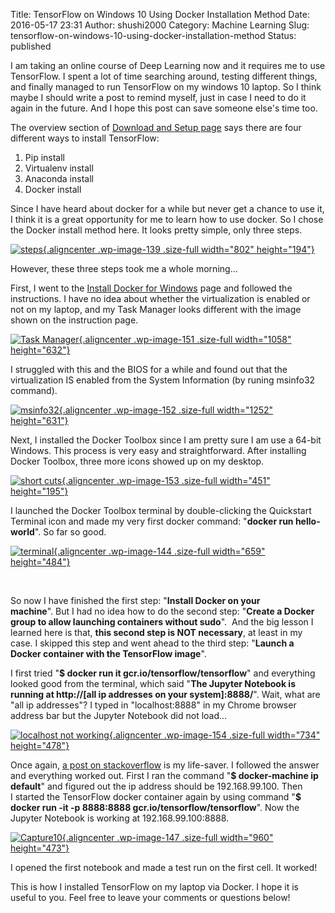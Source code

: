 Title: TensorFlow on Windows 10 Using Docker Installation Method
Date: 2016-05-17 23:31
Author: shushi2000
Category: Machine Learning
Slug: tensorflow-on-windows-10-using-docker-installation-method
Status: published

I am taking an online course of Deep Learning now and it requires me to use TensorFlow. I spent a lot of time searching around, testing different things, and finally managed to run TensorFlow on my windows 10 laptop. So I think maybe I should write a post to remind myself, just in case I need to do it again in the future. And I hope this post can save someone else's time too.

The overview section of [Download and Setup page](https://www.tensorflow.org/versions/r0.8/get_started/os_setup.html) says there are four different ways to install TensorFlow:

1.  Pip install
2.  Virtualenv install
3.  Anaconda install
4.  Docker install

Since I have heard about docker for a while but never get a chance to use it, I think it is a great opportunity for me to learn how to use docker. So I chose the Docker install method here. It looks pretty simple, only three steps.

[![steps](http://shishu.info/wp-content/uploads/2016/05/Capture15.jpg){.aligncenter .wp-image-139 .size-full width="802" height="194"}](http://shishu.info/wp-content/uploads/2016/05/Capture15.jpg)

However, these three steps took me a whole morning...

First, I went to the [Install Docker for Windows](https://docs.docker.com/windows/step_one/) page and followed the instructions. I have no idea about whether the virtualization is enabled or not on my laptop, and my Task Manager looks different with the image shown on the instruction page.

[![Task Manager](http://shishu.info/wp-content/uploads/2016/05/Capture1-1.jpg){.aligncenter .wp-image-151 .size-full width="1058" height="632"}](http://shishu.info/wp-content/uploads/2016/05/Capture1-1.jpg)

I struggled with this and the BIOS for a while and found out that the virtualization IS enabled from the System Information (by runing msinfo32 command).

[![msinfo32](http://shishu.info/wp-content/uploads/2016/05/system-info.jpg){.aligncenter .wp-image-152 .size-full width="1252" height="631"}](http://shishu.info/wp-content/uploads/2016/05/system-info.jpg)

Next, I installed the Docker Toolbox since I am pretty sure I am use a 64-bit Windows. This process is very easy and straightforward. After installing Docker Toolbox, three more icons showed up on my desktop.

[![short cuts](http://shishu.info/wp-content/uploads/2016/05/Capture14.jpg){.aligncenter .wp-image-153 .size-full width="451" height="195"}](http://shishu.info/wp-content/uploads/2016/05/Capture14.jpg)

I launched the Docker Toolbox terminal by double-clicking the Quickstart Terminal icon and made my very first docker command: "**docker run hello-world**". So far so good.

[![terminal](http://shishu.info/wp-content/uploads/2016/05/Capture5.jpg){.aligncenter .wp-image-144 .size-full width="659" height="484"}](http://shishu.info/wp-content/uploads/2016/05/Capture5.jpg)

 

So now I have finished the first step: "**Install Docker on your machine**". But I had no idea how to do the second step: "**Create a Docker group to allow launching containers without sudo**".  And the big lesson I learned here is that, **this second step is NOT necessary**, at least in my case. I skipped this step and went ahead to the third step: "**Launch a Docker container with the TensorFlow image**".

I first tried "**\$ docker run it gcr.io/tensorflow/tensorflow**" and everything looked good from the terminal, which said "**The Jupyter Notebook is running at http://\[all ip addresses on your system\]:8888/**". Wait, what are "all ip addresses"? I typed in "localhost:8888" in my Chrome browser address bar but the Jupyter Notebook did not load...

[![localhost not working](http://shishu.info/wp-content/uploads/2016/05/localhost-not-working.jpg){.aligncenter .wp-image-154 .size-full width="734" height="478"}](http://shishu.info/wp-content/uploads/2016/05/localhost-not-working.jpg)

Once again, [a post on stackoverflow](http://stackoverflow.com/questions/35582875/unable-to-start-tensorflow-within-docker-on-windows) is my life-saver. I followed the answer and everything worked out. First I ran the command "**\$ docker-machine ip default**" and figured out the ip address should be 192.168.99.100. Then I started the TensorFlow docker container again by using command "**\$ docker run -it -p 8888:8888 gcr.io/tensorflow/tensorflow**". Now the Jupyter Notebook is working at 192.168.99.100:8888.

[![Capture10](http://shishu.info/wp-content/uploads/2016/05/Capture10-1.jpg){.aligncenter .wp-image-147 .size-full width="960" height="473"}](http://shishu.info/wp-content/uploads/2016/05/Capture10-1.jpg)

I opened the first notebook and made a test run on the first cell. It worked!

This is how I installed TensorFlow on my laptop via Docker. I hope it is useful to you. Feel free to leave your comments or questions below!

 
